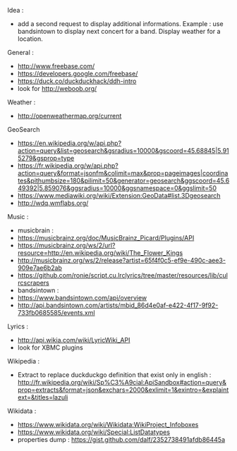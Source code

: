 Idea : 
* add a second request to display additional informations. Example :  use bandsintown to display next concert for a band. Display weather for a location.

General : 
* http://www.freebase.com/
* https://developers.google.com/freebase/
* https://duck.co/duckduckhack/ddh-intro
* look for http://weboob.org/

Weather :
* http://openweathermap.org/current

GeoSearch
* https://en.wikipedia.org/w/api.php?action=query&list=geosearch&gsradius=10000&gscoord=45.68845|5.915279&gsprop=type
* https://fr.wikipedia.org/w/api.php?action=query&format=jsonfm&colimit=max&prop=pageimages|coordinates&pithumbsize=180&pilimit=50&generator=geosearch&ggscoord=45.649392|5.859076&ggsradius=10000&ggsnamespace=0&ggslimit=50
* https://www.mediawiki.org/wiki/Extension:GeoData#list.3Dgeosearch
* http://wdq.wmflabs.org/

Music : 
* musicbrain : 
* https://musicbrainz.org/doc/MusicBrainz_Picard/Plugins/API
* https://musicbrainz.org/ws/2/url?resource=http://en.wikipedia.org/wiki/The_Flower_Kings
* http://musicbrainz.org/ws/2/release?artist=65f4f0c5-ef9e-490c-aee3-909e7ae6b2ab
* https://github.com/ronie/script.cu.lrclyrics/tree/master/resources/lib/culrcscrapers
* bandsintown :
* https://www.bandsintown.com/api/overview
* http://api.bandsintown.com/artists/mbid_86d4e0af-e422-4f17-9f92-733fb0685585/events.xml

Lyrics :
* http://api.wikia.com/wiki/LyricWiki_API
* look for XBMC plugins

Wikipedia :
* Extract to replace duckduckgo definition that exist only in english : http://fr.wikipedia.org/wiki/Sp%C3%A9cial:ApiSandbox#action=query&prop=extracts&format=json&exchars=2000&exlimit=1&exintro=&explaintext=&titles=lazuli

Wikidata :
* https://www.wikidata.org/wiki/Wikidata:WikiProject_Infoboxes 
* https://www.wikidata.org/wiki/Special:ListDatatypes
* properties dump : https://gist.github.com/dalf/2352738491afdb86445a